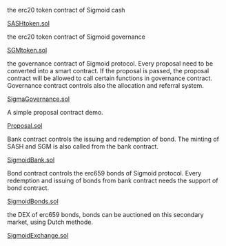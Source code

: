 

the erc20 token contract of Sigmoid cash

[SASHtoken.sol](https://github.com/Sigmoid-Protocol/Sigmoid-main/blob/main/contracts/SASHtoken.sol)



the erc20 token contract of Sigmoid governance 

[SGMtoken.sol](https://github.com/Sigmoid-Protocol/Sigmoid-main/blob/main/contracts/SGMtoken.sol)



the governance contract of Sigmoid protocol. Every proposal need  to be converted into a smart contract. If the proposal is passed, the proposal contract will be allowed to call certain functions in governance contract. Governance contract controls also the allocation and referral system.

[SigmaGovernance.sol](https://github.com/Sigmoid-Protocol/Sigmoid-main/blob/main/contracts/SigmaGovernance.sol)



A simple proposal contract demo.

[Proposal.sol](https://github.com/Sigmoid-Protocol/Sigmoid-main/blob/main/contracts/Proposal.sol)



Bank contract controls the issuing and redemption of bond. The minting of SASH and SGM is also called from the bank contract.

[SigmoidBank.sol](https://github.com/Sigmoid-Protocol/Sigmoid-main/blob/main/contracts/SigmoidBank.sol)



Bond contract controls the erc659 bonds of Sigmoid protocol. Every redemption and issuing of bonds from bank contract needs the support of bond contract. 

[SigmoidBonds.sol](https://github.com/Sigmoid-Protocol/Sigmoid-main/blob/main/contracts/SigmoidBonds.sol)



the DEX of erc659 bonds, bonds can be auctioned on this secondary market, using Dutch methode.

[SigmoidExchange.sol](https://github.com/Sigmoid-Protocol/Sigmoid-main/blob/main/contracts/SigmoidExchange.sol)
